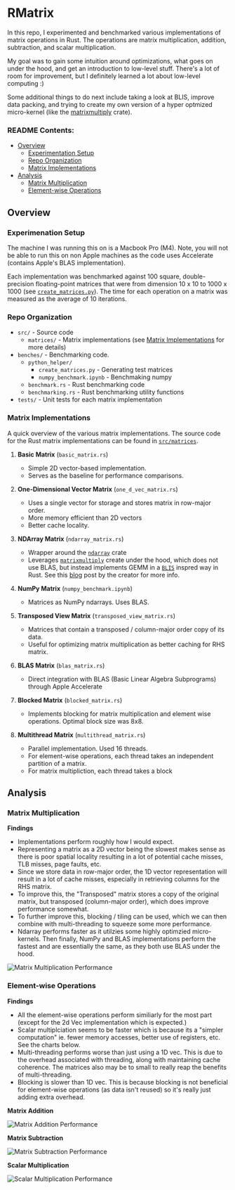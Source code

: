 # RMatrix

In this repo, I experimented and benchmarked various implementations of matrix operations in Rust. The operations are matrix multiplication, addition, subtraction, and scalar multiplication.

My goal was to gain some intuition around optimizations, what goes on under the hood, and get an introduction to low-level stuff. There's a lot of room for improvement, but I definitely learned a lot about low-level computing :)

Some additional things to do next include taking a look at BLIS, improve data packing, and trying to create my own version of a hyper optmized micro-kernel (like the [matrixmultiply](https://crates.io/crates/matrixmultiply) crate).

### README Contents:

- [Overview](#overview)
  - [Experimentation Setup](#experimentation-setup)
  - [Repo Organization](#repo-organization)
  - [Matrix Implementations](#matrix-implementations)
- [Analysis](#analysis)
  - [Matrix Multiplication](#matrix-multiplication)
  - [Element-wise Operations](#element-wise-operations)

## Overview

### Experimenation Setup

The machine I was running this on is a Macbook Pro (M4). Note, you will not be able to run this on non Apple machines as the code uses Accelerate (contains Apple's BLAS implementation).

Each implementation was benchmarked against 100 square, double-precision floating-point matrices that were from dimension 10 x 10 to 1000 x 1000 (see [`create_matrices.py`](https://github.com/merrickliu888/RMatrix/blob/main/benches/python_helper/create_matrices.py)). The time for each operation on a matrix was measured as the average of 10 iterations.

### Repo Organization

- `src/` - Source code
  - `matrices/` - Matrix implementations (see [Matrix Implementations](#matrix-implementations) for more details)
- `benches/` - Benchmarking code.
  - `python_helper/`
    - `create_matrices.py` - Generating test matrices
    - `numpy_benchmark.ipynb` - Benchmaking numpy
  - `benchmark.rs` - Rust benchmarking code
  - `benchmarking.rs` - Rust benchmarking utility functions
- `tests/` - Unit tests for each matrix implementation

### Matrix Implementations

A quick overview of the various matrix implementations. The source code for the Rust matrix implementations can be found in [`src/matrices`](https://github.com/merrickliu888/RMatrix/tree/main/src/matrices).

1. **Basic Matrix** (`basic_matrix.rs`)

   - Simple 2D vector-based implementation.
   - Serves as the baseline for performance comparisons.

2. **One-Dimensional Vector Matrix** (`one_d_vec_matrix.rs`)

   - Uses a single vector for storage and stores matrix in row-major order.
   - More memory efficient than 2D vectors
   - Better cache locality.

3. **NDArray Matrix** (`ndarray_matrix.rs`)

   - Wrapper around the [`ndarray`](https://docs.rs/ndarray/latest/ndarray/) crate
   - Leverages [`matrixmultiply`](https://github.com/bluss/matrixmultiply) create under the hood, which does not use BLAS, but instead implements GEMM in a [`BLIS`](https://github.com/flame/blis) inspred way in Rust. See this [blog](https://bluss.github.io/rust/2016/03/28/a-gemmed-rabbit-hole/) post by the creator for more info.

4. **NumPy Matrix** (`numpy_benchmark.ipynb`)

   - Matrices as NumPy ndarrays. Uses BLAS.

5. **Transposed View Matrix** (`transposed_view_matrix.rs`)

   - Matrices that contain a transposed / column-major order copy of its data.
   - Useful for optimizing matrix multiplication as better caching for RHS matrix.

6. **BLAS Matrix** (`blas_matrix.rs`)

   - Direct integration with BLAS (Basic Linear Algebra Subprograms) through Apple Accelerate

7. **Blocked Matrix** (`blocked_matrix.rs`)

   - Implements blocking for matrix multiplication and element wise operations. Optimal block size was 8x8.

8. **Multithread Matrix** (`multithread_matrix.rs`)
   - Parallel implementation. Used 16 threads.
   - For element-wise operations, each thread takes an independent partition of a matrix.
   - For matrix multipliction, each thread takes a block

## Analysis

### Matrix Multiplication

**Findings**

- Implementations perform roughly how I would expect.
- Representing a matrix as a 2D vector being the slowest makes sense as there is poor spatial locality resulting in a lot of potential cache misses, TLB misses, page faults, etc.
- Since we store data in row-major order, the 1D vector representation will result in a lot of cache misses, especially in retrieving columns for the RHS matrix.
- To improve this, the "Transposed" matrix stores a copy of the original matrix, but transposed (column-major order), which does improve performance somewhat.
- To further improve this, blocking / tiling can be used, which we can then combine with multi-threading to squeeze some more performance.
- Ndarray performs faster as it utilzies some highly optimzied micro-kernels. Then finally, NumPy and BLAS implementations perform the fastest and are essentially the same, as they both use BLAS under the hood.

![Matrix Multiplication Performance](images/multiplication_all.png)

### Element-wise Operations

**Findings**

- All the element-wise operations perform similiarly for the most part (except for the 2d Vec implementation which is expected.)
- Scalar multiplciation seems to be faster which is because its a "simpler computation" ie. fewer memory accesses, better use of registers, etc. See the charts below.
- Multi-threading performs worse than just using a 1D vec. This is due to the overhead associated with threading, along with maintaining cache coherence. The matrices also may be to small to really reap the benefits of multi-threading.
- Blocking is slower than 1D vec. This is because blocking is not beneficial for element-wise operations (as data isn't reused) so it's really just adding extra overhead.

**Matrix Addition**

![Matrix Addition Performance](images/addition_all.png)

**Matrix Subtraction**

![Matrix Subtraction Performance](images/subtraction_all.png)

**Scalar Multiplication**

![Scalar Multiplication Performance](images/scalar_multiplication_all.png)
